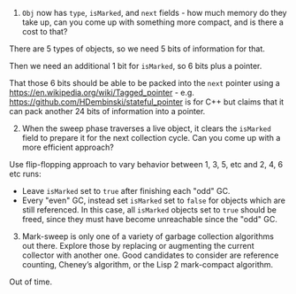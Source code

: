 1. `Obj` now has `type`, `isMarked`, and `next` fields - how much memory do they take up, can you come up with something more compact, and is there a cost to that?

There are 5 types of objects, so we need 5 bits of information for that.

Then we need an additional 1 bit for `isMarked`, so 6 bits plus a pointer.

That those 6 bits should be able to be packed into the `next` pointer using a https://en.wikipedia.org/wiki/Tagged_pointer - e.g. https://github.com/HDembinski/stateful_pointer is for C++ but claims that it can pack another 24 bits of information into a pointer.

2. When the sweep phase traverses a live object, it clears the `isMarked` field to prepare it for the next collection cycle. Can you come up with a more efficient approach?

Use flip-flopping approach to vary behavior between 1, 3, 5, etc and 2, 4, 6 etc runs:

* Leave `isMarked` set to `true` after finishing each "odd" GC.
* Every "even" GC, instead set `isMarked` set to `false` for objects which are still referenced. In this case, all `isMarked` objects set to `true` should be freed, since they must have become unreachable since the "odd" GC.

3. Mark-sweep is only one of a variety of garbage collection algorithms out there. Explore those by replacing or augmenting the current collector with another one. Good candidates to consider are reference counting, Cheney’s algorithm, or the Lisp 2 mark-compact algorithm.

Out of time.
